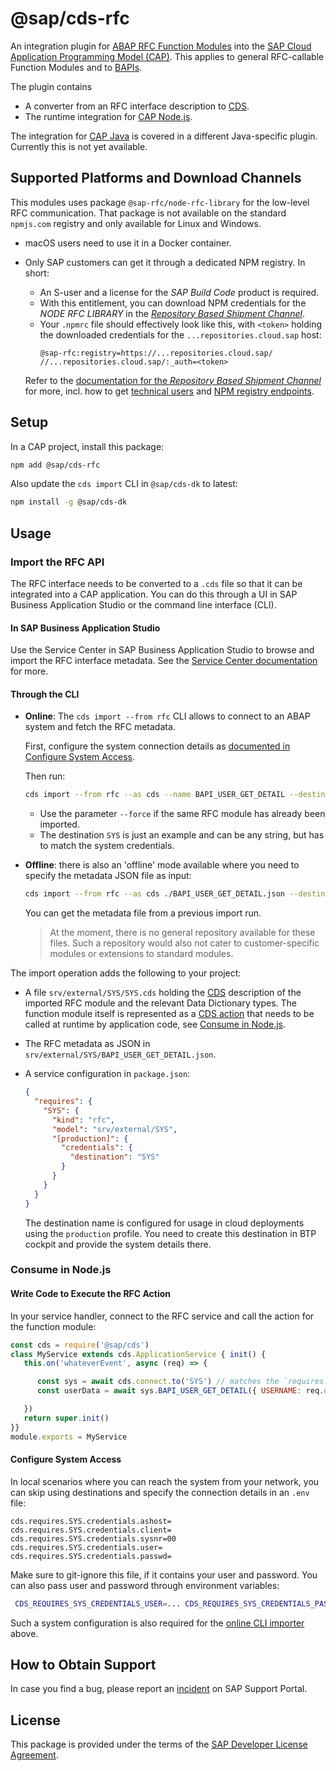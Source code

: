 # @sap/cds-rfc

An integration plugin for [ABAP RFC Function Modules](https://help.sap.com/doc/saphelp_gbt10/1.0/en-US/48/88068ad9134076e10000000a42189d/frameset.htm) into the [SAP Cloud Application Programming Model (CAP)](https://cap.cloud.sap/).
This applies to general RFC-callable Function Modules and to [BAPIs](https://help.sap.com/doc/saphelp_gbt10/1.0/en-US/4d/c89000ebfc5a9ee10000000a42189b/frameset.htm).

The plugin contains
- A converter from an RFC interface description to [CDS](https://cap.cloud.sap/docs/cds/cdl).
- The runtime integration for [CAP Node.js](https://cap.cloud.sap/docs/node.js/).

The integration for [CAP Java](https://cap.cloud.sap/docs/java/) is covered in a different Java-specific plugin.
Currently this is not yet available.

## Supported Platforms and Download Channels

This modules uses package `@sap-rfc/node-rfc-library` for the low-level RFC communication.  That package is not available on the standard `npmjs.com` registry and only available for Linux and Windows.

-  macOS users need to use it in a Docker container.
- Only SAP customers can get it through a dedicated NPM registry. In short:
  - An S-user and a license for the _SAP Build Code_ product is required.
  - With this entitlement, you can download NPM credentials for the _NODE RFC LIBRARY_ in the [_Repository Based Shipment Channel_](https://ui.repositories.cloud.sap).
  - Your `.npmrc` file should effectively look like this, with `<token>` holding the downloaded credentials for the `...repositories.cloud.sap` host:
      ```
      @sap-rfc:registry=https://...repositories.cloud.sap/
      //...repositories.cloud.sap/:_auth=<token>
      ```

   Refer to the [documentation for the _Repository Based Shipment Channel_](https://help.sap.com/docs/RBSC/0a64be17478d4f5ba45d14ab62b0d74c/175673b12feb41739df4f041db52fe76.html) for more, incl. how to get [technical users](https://help.sap.com/docs/RBSC/0a64be17478d4f5ba45d14ab62b0d74c/7e83dfc309834942b441fc2106c5b7f5.html) and [NPM registry endpoints](https://help.sap.com/docs/RBSC/0a64be17478d4f5ba45d14ab62b0d74c/74a9a6cd668842cc88e623ed39d8373c.html).

## Setup

In a CAP project, install this package:

```sh
npm add @sap/cds-rfc
```

Also update the `cds import` CLI in `@sap/cds-dk` to latest:

```sh
npm install -g @sap/cds-dk
```


## Usage

### Import the RFC API

The RFC interface needs to be converted to a `.cds` file so that it can be integrated into a CAP application.
You can do this through a UI in SAP Business Application Studio or the command line interface (CLI).

#### In SAP Business Application Studio

Use the Service Center in SAP Business Application Studio to browse and import the RFC interface metadata.
See the [Service Center documentation](https://help.sap.com/docs/build_code/d0d8f5bfc3d640478854e6f4e7c7584a/892114ce078b4e17a9ff7e751e6330cc.html#explore-sap-system-functions) for more.

#### Through the CLI

- **Online**: The `cds import --from rfc` CLI allows to connect to an ABAP system and fetch the RFC metadata.

   First, configure the system connection details as [documented in Configure System Access](#configure-system-access).

   Then run:
   ```sh
   cds import --from rfc --as cds --name BAPI_USER_GET_DETAIL --destination SYS
   ```

   - Use the parameter `--force` if the same RFC module has already been imported.
   - The destination `SYS` is just an example and can be any string, but has to match the system credentials.

- **Offline**: there is also an 'offline' mode available where you need to specify the metadata JSON file as input:
   ```sh
   cds import --from rfc --as cds ./BAPI_USER_GET_DETAIL.json --destination SYS
   ```

   You can get the metadata file from a previous import run.
   > At the moment, there is no general repository available for these files. Such a repository would also not cater to customer-specific modules or extensions to standard modules.

The import operation adds the following to your project:

- A file `srv/external/SYS/SYS.cds` holding the [CDS](https://cap.cloud.sap/docs/cds/cdl) description of the imported RFC module and the relevant Data Dictionary types. The function module itself is represented as a [CDS action](https://cap.cloud.sap/docs/cds/cdl#actions) that needs to be called at runtime by application code, see [Consume in Node.js](#consume-in-nodejs).
- The RFC metadata as JSON in `srv/external/SYS/BAPI_USER_GET_DETAIL.json`.

- A service configuration in `package.json`:

   ```json
   {
     "requires": {
       "SYS": {
         "kind": "rfc",
         "model": "srv/external/SYS",
         "[production]": {
           "credentials": {
             "destination": "SYS"
           }
         }
       }
     }
   }
   ```

   The destination name is configured for usage in cloud deployments using the `production` profile. You need to create this destination in BTP cockpit and provide the system details there.


### Consume in Node.js

#### Write Code to Execute the RFC Action

In your service handler, connect to the RFC service and call the action for the function module:

```js
const cds = require('@sap/cds')
class MyService extends cds.ApplicationService { init() {
   this.on('whateverEvent', async (req) => {

      const sys = await cds.connect.to('SYS') // matches the `requires...` entry in package.json
      const userData = await sys.BAPI_USER_GET_DETAIL({ USERNAME: req.data... })

   })
   return super.init()
}}
module.exports = MyService
```

#### Configure System Access

In local scenarios where you can reach the system from your network, you can skip using destinations and specify the connection details in an `.env` file:

```properties
cds.requires.SYS.credentials.ashost=
cds.requires.SYS.credentials.client=
cds.requires.SYS.credentials.sysnr=00
cds.requires.SYS.credentials.user=
cds.requires.SYS.credentials.passwd=
```

Make sure to git-ignore this file, if it contains your user and password.
You can also pass user and password through environment variables:

```sh
 CDS_REQUIRES_SYS_CREDENTIALS_USER=... CDS_REQUIRES_SYS_CREDENTIALS_PASSWD=... cds watch
```

Such a system configuration is also required for the [online CLI importer](#through-the-cli) above.

## How to Obtain Support

In case you find a bug, please report an [incident](https://cap.cloud.sap/docs/resources/#support-channels) on SAP Support Portal.

## License

This package is provided under the terms of the [SAP Developer License Agreement](https://tools.hana.ondemand.com/developer-license-3_1.txt).
